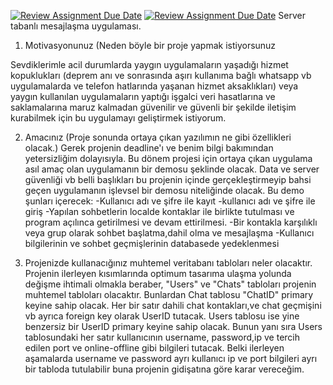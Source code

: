 [![Review Assignment Due Date](https://classroom.github.com/assets/deadline-readme-button-24ddc0f5d75046c5622901739e7c5dd533143b0c8e959d652212380cedb1ea36.svg)](https://classroom.github.com/a/uelKf0-p)
[![Review Assignment Due Date](https://classroom.github.com/assets/deadline-readme-button-8d59dc4de5201274e310e4c54b9627a8934c3b88527886e3b421487c677d23eb.svg)](https://classroom.github.com/a/uelKf0-p)
Server tabanlı mesajlaşma uygulaması.
1. Motivasyonunuz (Neden böyle bir proje yapmak istiyorsunuz

Sevdiklerimle acil durumlarda yaygın uygulamaların yaşadığı hizmet kopuklukları (deprem anı ve sonrasında aşırı kullanıma bağlı whatsapp vb uygulamalarda ve telefon hatlarında yaşanan hizmet aksaklıkları) veya yaygın kullanılan uygulamaların yaptığı  işgalci veri hasatlarına ve saklamalarına maruz kalmadan güvenilir ve güvenli bir şekilde iletişim kurabilmek için bu uygulamayı geliştirmek istiyorum.

2. Amacınız (Proje sonunda ortaya çıkan yazılımın ne gibi özellikleri olacak.)
 Gerek projenin deadline'ı ve benim bilgi bakımından yetersizliğim dolayısıyla. Bu dönem projesi için ortaya çıkan uygulama asıl amaç olan uygulamanın bir demosu şeklinde olacak. Data ve server güvenliği vb belli başlıkları bu projenin içinde gerçekleştirmeyip bahsi geçen uygulamanın işlevsel bir demosu niteliğinde olacak.
 Bu demo şunları içerecek:
 -Kullanıcı adı ve şifre ile kayıt
 -kullanıcı adı ve şifre ile giriş
 -Yapılan sohbetlerin localde kontaklar ile birlikte tutulması ve program açılınca getirilmesi ve devam ettirilmesi.
 -Bir kontakla karşılıklı veya grup olarak sohbet başlatma,dahil olma ve mesajlaşma
 -Kullanıcı bilgilerinin ve sohbet geçmişlerinin databasede yedeklenmesi
 

3. Projenizde kullanacığınız muhtemel veritabanı tabloları neler olacaktır.
Projenin ilerleyen kısımlarında optimum tasarıma ulaşma yolunda değişme  ihtimali olmakla beraber, "Users" ve "Chats" tabloları projenin muhtemel tabloları olacaktır.
Bunlardan Chat tablosu  "ChatID" primary keyine sahip olacak.
Her bir satır dahili chat kontakları,ve chat geçmişini vb ayrıca foreign key olarak UserID tutacak.
Users tablosu ise yine benzersiz bir UserID primary keyine sahip olacak.
Bunun yanı sıra Users tablosundaki her satır kullanıcının username, password,ip ve tercih edilen port ve online-offline gibi bilgileri tutacak.
Belki ilerleyen aşamalarda username ve password ayrı kullanıcı ip ve port bilgileri ayrı bir tabloda tutulabilir buna projenin gidişatına göre karar vereceğim.

